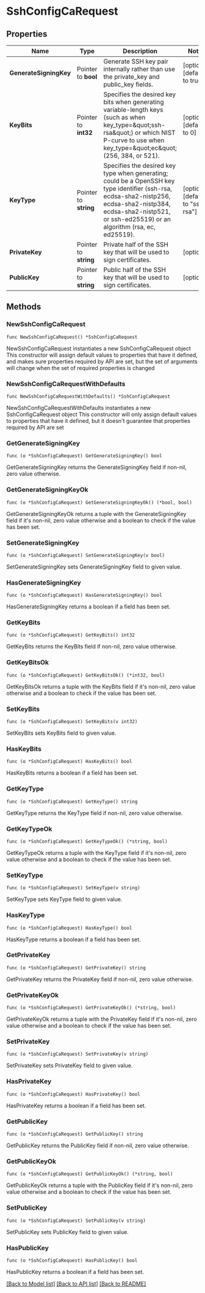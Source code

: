 # SshConfigCaRequest

## Properties

Name | Type | Description | Notes
------------ | ------------- | ------------- | -------------
**GenerateSigningKey** | Pointer to **bool** | Generate SSH key pair internally rather than use the private_key and public_key fields. | [optional] [default to true]
**KeyBits** | Pointer to **int32** | Specifies the desired key bits when generating variable-length keys (such as when key_type&#x3D;\&quot;ssh-rsa\&quot;) or which NIST P-curve to use when key_type&#x3D;\&quot;ec\&quot; (256, 384, or 521). | [optional] [default to 0]
**KeyType** | Pointer to **string** | Specifies the desired key type when generating; could be a OpenSSH key type identifier (ssh-rsa, ecdsa-sha2-nistp256, ecdsa-sha2-nistp384, ecdsa-sha2-nistp521, or ssh-ed25519) or an algorithm (rsa, ec, ed25519). | [optional] [default to "ssh-rsa"]
**PrivateKey** | Pointer to **string** | Private half of the SSH key that will be used to sign certificates. | [optional] 
**PublicKey** | Pointer to **string** | Public half of the SSH key that will be used to sign certificates. | [optional] 

## Methods

### NewSshConfigCaRequest

`func NewSshConfigCaRequest() *SshConfigCaRequest`

NewSshConfigCaRequest instantiates a new SshConfigCaRequest object
This constructor will assign default values to properties that have it defined,
and makes sure properties required by API are set, but the set of arguments
will change when the set of required properties is changed

### NewSshConfigCaRequestWithDefaults

`func NewSshConfigCaRequestWithDefaults() *SshConfigCaRequest`

NewSshConfigCaRequestWithDefaults instantiates a new SshConfigCaRequest object
This constructor will only assign default values to properties that have it defined,
but it doesn't guarantee that properties required by API are set

### GetGenerateSigningKey

`func (o *SshConfigCaRequest) GetGenerateSigningKey() bool`

GetGenerateSigningKey returns the GenerateSigningKey field if non-nil, zero value otherwise.

### GetGenerateSigningKeyOk

`func (o *SshConfigCaRequest) GetGenerateSigningKeyOk() (*bool, bool)`

GetGenerateSigningKeyOk returns a tuple with the GenerateSigningKey field if it's non-nil, zero value otherwise
and a boolean to check if the value has been set.

### SetGenerateSigningKey

`func (o *SshConfigCaRequest) SetGenerateSigningKey(v bool)`

SetGenerateSigningKey sets GenerateSigningKey field to given value.

### HasGenerateSigningKey

`func (o *SshConfigCaRequest) HasGenerateSigningKey() bool`

HasGenerateSigningKey returns a boolean if a field has been set.

### GetKeyBits

`func (o *SshConfigCaRequest) GetKeyBits() int32`

GetKeyBits returns the KeyBits field if non-nil, zero value otherwise.

### GetKeyBitsOk

`func (o *SshConfigCaRequest) GetKeyBitsOk() (*int32, bool)`

GetKeyBitsOk returns a tuple with the KeyBits field if it's non-nil, zero value otherwise
and a boolean to check if the value has been set.

### SetKeyBits

`func (o *SshConfigCaRequest) SetKeyBits(v int32)`

SetKeyBits sets KeyBits field to given value.

### HasKeyBits

`func (o *SshConfigCaRequest) HasKeyBits() bool`

HasKeyBits returns a boolean if a field has been set.

### GetKeyType

`func (o *SshConfigCaRequest) GetKeyType() string`

GetKeyType returns the KeyType field if non-nil, zero value otherwise.

### GetKeyTypeOk

`func (o *SshConfigCaRequest) GetKeyTypeOk() (*string, bool)`

GetKeyTypeOk returns a tuple with the KeyType field if it's non-nil, zero value otherwise
and a boolean to check if the value has been set.

### SetKeyType

`func (o *SshConfigCaRequest) SetKeyType(v string)`

SetKeyType sets KeyType field to given value.

### HasKeyType

`func (o *SshConfigCaRequest) HasKeyType() bool`

HasKeyType returns a boolean if a field has been set.

### GetPrivateKey

`func (o *SshConfigCaRequest) GetPrivateKey() string`

GetPrivateKey returns the PrivateKey field if non-nil, zero value otherwise.

### GetPrivateKeyOk

`func (o *SshConfigCaRequest) GetPrivateKeyOk() (*string, bool)`

GetPrivateKeyOk returns a tuple with the PrivateKey field if it's non-nil, zero value otherwise
and a boolean to check if the value has been set.

### SetPrivateKey

`func (o *SshConfigCaRequest) SetPrivateKey(v string)`

SetPrivateKey sets PrivateKey field to given value.

### HasPrivateKey

`func (o *SshConfigCaRequest) HasPrivateKey() bool`

HasPrivateKey returns a boolean if a field has been set.

### GetPublicKey

`func (o *SshConfigCaRequest) GetPublicKey() string`

GetPublicKey returns the PublicKey field if non-nil, zero value otherwise.

### GetPublicKeyOk

`func (o *SshConfigCaRequest) GetPublicKeyOk() (*string, bool)`

GetPublicKeyOk returns a tuple with the PublicKey field if it's non-nil, zero value otherwise
and a boolean to check if the value has been set.

### SetPublicKey

`func (o *SshConfigCaRequest) SetPublicKey(v string)`

SetPublicKey sets PublicKey field to given value.

### HasPublicKey

`func (o *SshConfigCaRequest) HasPublicKey() bool`

HasPublicKey returns a boolean if a field has been set.


[[Back to Model list]](../README.md#documentation-for-models) [[Back to API list]](../README.md#documentation-for-api-endpoints) [[Back to README]](../README.md)


